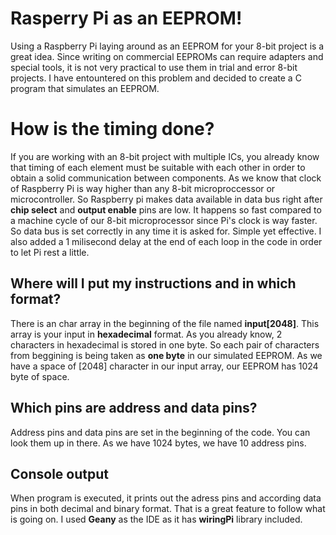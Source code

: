 # Rasperry Pi as an EEPROM!

Using a Raspberry Pi laying around as an EEPROM for your 8-bit project is a great idea. Since writing on commercial EEPROMs can require adapters and special tools, it is not very practical to use them in trial and error 8-bit projects. I have entountered on this problem and decided to create a C program that simulates an EEPROM.

# How is the timing done?

If you are working with an 8-bit project with multiple ICs, you already know that timing of each element must be suitable with each other in order to obtain a solid communication between components. As we know that clock of Raspberry Pi is way higher than any 8-bit microproccessor or microcontroller. So Raspberry pi makes data available in data bus right after **chip select** and **output enable** pins are low. It happens so fast compared to a machine cycle of our 8-bit microprocessor since Pi's clock is way faster. So data bus is set correctly in any time it is asked for. Simple yet effective. I also added a 1 milisecond delay at the end of each loop in the code in order to let Pi rest a little.

## Where will I put my instructions and in which format?

There is an char array in the beginning of the file named **input[2048]**. This array is your input in **hexadecimal** format. As you already know, 2 characters in hexadecimal is stored in one byte. So each pair of characters from beggining is being taken as **one byte** in our simulated EEPROM. As we have a space of [2048] character in our input array, our EEPROM has 1024 byte of space. 

## Which pins are address and data pins?

Address pins and data pins are set in the beginning of the code. You can look them up in there. As we have 1024 bytes, we have 10 address pins.

## Console output

When program is executed, it prints out the adress pins and according data pins in both decimal and binary format. That is a great feature to follow what is going on. I used **Geany** as the IDE as it has **wiringPi** library included.
